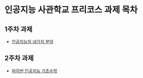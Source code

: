 # 인공지능 사관학교 프리코스 과제 목차

## 1주차 과제 
* [인공지능의 네가지 분야](https://github.com/bokyungJ/AI_precourse/blob/master/1%EC%A3%BC%EC%B0%A8%EA%B3%BC%EC%A0%9C.ipynb)

## 2주차 과제
* [파이썬 인공지능 기초수학](https://github.com/bokyungJ/AI_precourse/blob/master/2%EC%A3%BC%EC%B0%A8%EA%B3%BC%EC%A0%9C.ipynb)
